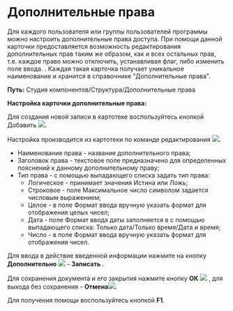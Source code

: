 ﻿# Дополнительные права

Для каждого пользователя или группы пользователей программы можно настроить дополнительные права доступа.
При помощи данной карточки предоставляется возможность редактирования дополнительных прав таким же образом, как и всех остальных прав, т.е. каждое право можно отключить, устанавливая флаг, либо изменить поле ввода. .
Каждая такая карточка получает уникальное наименование и хранится в справочнике "Дополнительные права".

**Путь:** Студия компонентов/Структура/Дополнительные права


**Настройка карточки дополнительные права:**

Для создания новой записи в картотеке воспользуйтесь кнопкой Добавить ![](topic:Com.AddFiles.Btn_Add.png).

Настройка производится из картотеки по команде редактирования ![](topic:Com.AddFiles.Btn_Edit.png). 

* Наименование права - название дополнительного права;
* Заголовок права - текстовое поле предназначено для определенных пояснений к данному дополнительному праву;
* Тип права - с помощью выпадающего списка задать тип права:
    * Логическое - принимает значения Истина или Ложь;
    * Строковое - поле Максимальное число символом задается числовым выражением;
    * Целое - в поле Формат ввода вручную указать формат для отображения целых чисел;
    * Дата - поле Формат ввода даты заполняется в с помощью выпадающего списка: Только дата/Только время/Дата и время;
    * Число - в поле Формат ввода вручную указать формат для отображения чисел.

Для ввода в действие введенной информации нажмите на кнопку **Дополнительно** ![](topic:Integration.AddFiles.Buttons.Btn_OK.png) - **Записать** .

Для сохранения документа и его закрытия нажмите кнопку **ОК** ![](topic:Integration.AddFiles.Buttons.Btn_Post.png) , для выхода без сохранения -  **Отмена**![](topic:Integration.AddFiles.Buttons.BtnCloseCancel.png).

Для получения помощи воспользуйтесь кнопкой  **F1**.
